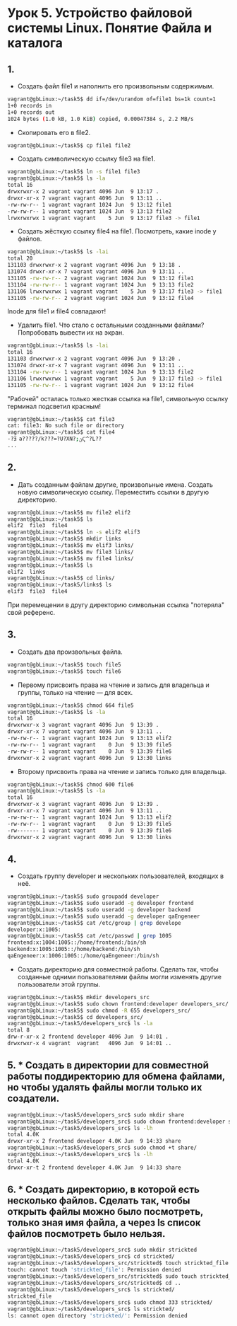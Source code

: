# Урок 5. Устройство файловой системы Linux. Понятие Файла и каталога

## 1.
- Создать файл file1 и наполнить его произвольным содержимым.
```bash
vagrant@gbLinux:~/task5$ dd if=/dev/urandom of=file1 bs=1k count=1
1+0 records in
1+0 records out
1024 bytes (1.0 kB, 1.0 KiB) copied, 0.00047384 s, 2.2 MB/s
```  

- Скопировать его в file2.
```bash
vagrant@gbLinux:~/task5$ cp file1 file2
```

- Создать символическую ссылку file3 на file1.  

```bash
vagrant@gbLinux:~/task5$ ln -s file1 file3
vagrant@gbLinux:~/task5$ ls -la
total 16
drwxrwxr-x 2 vagrant vagrant 4096 Jun  9 13:17 .
drwxr-xr-x 7 vagrant vagrant 4096 Jun  9 13:11 ..
-rw-rw-r-- 1 vagrant vagrant 1024 Jun  9 13:12 file1
-rw-rw-r-- 1 vagrant vagrant 1024 Jun  9 13:13 file2
lrwxrwxrwx 1 vagrant vagrant    5 Jun  9 13:17 file3 -> file1
```  

- Создать жёсткую ссылку file4 на file1. Посмотреть, какие inode у файлов.
```bash
vagrant@gbLinux:~/task5$ ls -lai
total 20
131103 drwxrwxr-x 2 vagrant vagrant 4096 Jun  9 13:18 .
131074 drwxr-xr-x 7 vagrant vagrant 4096 Jun  9 13:11 ..
131105 -rw-rw-r-- 2 vagrant vagrant 1024 Jun  9 13:12 file1
131104 -rw-rw-r-- 1 vagrant vagrant 1024 Jun  9 13:13 file2
131106 lrwxrwxrwx 1 vagrant vagrant    5 Jun  9 13:17 file3 -> file1
131105 -rw-rw-r-- 2 vagrant vagrant 1024 Jun  9 13:12 file4
```  
Inode для file1 и file4 совпадают!

- Удалить file1. Что стало с остальными созданными файлами? Попробовать вывести их на экран.
```bash
vagrant@gbLinux:~/task5$ ls -lai
total 16
131103 drwxrwxr-x 2 vagrant vagrant 4096 Jun  9 13:20 .
131074 drwxr-xr-x 7 vagrant vagrant 4096 Jun  9 13:11 ..
131104 -rw-rw-r-- 1 vagrant vagrant 1024 Jun  9 13:13 file2
131106 lrwxrwxrwx 1 vagrant vagrant    5 Jun  9 13:17 file3 -> file1
131105 -rw-rw-r-- 1 vagrant vagrant 1024 Jun  9 13:12 file4
```
"Рабочей" осталась только жесткая ссылка на file1, символьную ссылку терминал подсветил красным!  

```bash
vagrant@gbLinux:~/task5$ cat file3
cat: file3: No such file or directory
vagrant@gbLinux:~/task5$ cat file4
-?⺩a?????/k???=?U?XN?;ؿҀ^?L??
...
```

## 2.
- Дать созданным файлам другие, произвольные имена. Создать новую символическую ссылку. Переместить ссылки в другую директорию.

```bash
vagrant@gbLinux:~/task5$ mv file2 elif2
vagrant@gbLinux:~/task5$ ls
elif2  file3  file4
vagrant@gbLinux:~/task5$ ln -s elif2 elif3
vagrant@gbLinux:~/task5$ mkdir links
vagrant@gbLinux:~/task5$ mv elif3 links/
vagrant@gbLinux:~/task5$ mv file3 links/
vagrant@gbLinux:~/task5$ mv file4 links/
vagrant@gbLinux:~/task5$ ls
elif2  links
vagrant@gbLinux:~/task5$ cd links/
vagrant@gbLinux:~/task5/links$ ls
elif3  file3  file4
```
При перемещении в другу директорию символьная ссылка "потеряла" свой референс.

## 3.
- Создать два произвольных файла.  

```bash
vagrant@gbLinux:~/task5$ touch file5
vagrant@gbLinux:~/task5$ touch file6
```

- Первому присвоить права на чтение и запись для владельца и группы, только на чтение — для всех.  

```bash
vagrant@gbLinux:~/task5$ chmod 664 file5
vagrant@gbLinux:~/task5$ ls -la
total 16
drwxrwxr-x 3 vagrant vagrant 4096 Jun  9 13:39 .
drwxr-xr-x 7 vagrant vagrant 4096 Jun  9 13:11 ..
-rw-rw-r-- 1 vagrant vagrant 1024 Jun  9 13:13 elif2
-rw-rw-r-- 1 vagrant vagrant    0 Jun  9 13:39 file5
-rw-rw-r-- 1 vagrant vagrant    0 Jun  9 13:39 file6
drwxrwxr-x 2 vagrant vagrant 4096 Jun  9 13:30 links
```  

- Второму присвоить права на чтение и запись только для владельца.  

```bash
vagrant@gbLinux:~/task5$ chmod 600 file6
vagrant@gbLinux:~/task5$ ls -la
total 16
drwxrwxr-x 3 vagrant vagrant 4096 Jun  9 13:39 .
drwxr-xr-x 7 vagrant vagrant 4096 Jun  9 13:11 ..
-rw-rw-r-- 1 vagrant vagrant 1024 Jun  9 13:13 elif2
-rw-rw-r-- 1 vagrant vagrant    0 Jun  9 13:39 file5
-rw------- 1 vagrant vagrant    0 Jun  9 13:39 file6
drwxrwxr-x 2 vagrant vagrant 4096 Jun  9 13:30 links
```

## 4.
- Создать группу developer и нескольких пользователей, входящих в неё.
```bash
vagrant@gbLinux:~/task5$ sudo groupadd developer
vagrant@gbLinux:~/task5$ sudo useradd -g developer frontend
vagrant@gbLinux:~/task5$ sudo useradd -g developer backend
vagrant@gbLinux:~/task5$ sudo useradd -g developer qaEngeneer
vagrant@gbLinux:~/task5$ cat /etc/group | grep develope
developer:x:1005:
vagrant@gbLinux:~/task5$ cat /etc/passwd | grep 1005
frontend:x:1004:1005::/home/frontend:/bin/sh
backend:x:1005:1005::/home/backend:/bin/sh
qaEngeneer:x:1006:1005::/home/qaEngeneer:/bin/sh
```  

- Создать директорию для совместной работы. Сделать так, чтобы созданные одними пользователями файлы могли изменять другие пользователи этой группы.
```bash
vagrant@gbLinux:~/task5$ mkdir developers_src
vagrant@gbLinux:~/task5$ sudo chown frontend:developer developers_src/
vagrant@gbLinux:~/task5$ sudo chmod -R 655 developers_src/
vagrant@gbLinux:~/task5$ cd developers_src/
vagrant@gbLinux:~/task5/developers_src$ ls -la
total 8
drw-r-xr-x 2 frontend developer 4096 Jun  9 14:01 .
drwxrwxr-x 4 vagrant  vagrant   4096 Jun  9 14:01 ..
```

## 5. * Создать в директории для совместной работы поддиректорию для обмена файлами, но чтобы удалять файлы могли только их создатели.
```bash
vagrant@gbLinux:~/task5/developers_src$ sudo mkdir share
vagrant@gbLinux:~/task5/developers_src$ sudo chown frontend:developer share
vagrant@gbLinux:~/task5/developers_src$ ls -lh
total 4.0K
drwxr-xr-x 2 frontend developer 4.0K Jun  9 14:33 share
vagrant@gbLinux:~/task5/developers_src$ sudo chmod +t share/
vagrant@gbLinux:~/task5/developers_src$ ls -lh
total 4.0K
drwxr-xr-t 2 frontend developer 4.0K Jun  9 14:33 share
```

## 6. * Создать директорию, в которой есть несколько файлов. Сделать так, чтобы открыть файлы можно было посмотреть, только зная имя файла, а через ls список файлов посмотреть было нельзя.
```bash
vagrant@gbLinux:~/task5/developers_src$ sudo mkdir strickted
vagrant@gbLinux:~/task5/developers_src$ cd strickted/
vagrant@gbLinux:~/task5/developers_src/strickted$ touch strickted_file
touch: cannot touch 'strickted_file': Permission denied
vagrant@gbLinux:~/task5/developers_src/strickted$ sudo touch strickted_file
vagrant@gbLinux:~/task5/developers_src/strickted$ cd ..
vagrant@gbLinux:~/task5/developers_src$ ls strickted/
strickted_file
vagrant@gbLinux:~/task5/developers_src$ sudo chmod 333 strickted/
vagrant@gbLinux:~/task5/developers_src$ ls strickted/
ls: cannot open directory 'strickted/': Permission denied
```
